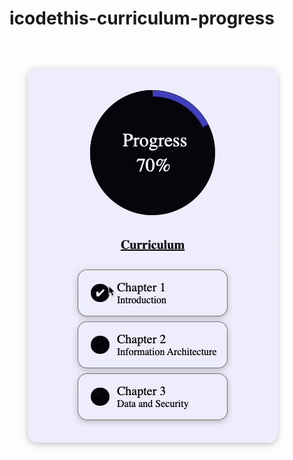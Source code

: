 # icodethis-curriculum-progress

<img src="gif-demo.gif" alt="gif demo of card" width="auto" height="auto" />
